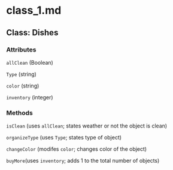 # class_1.md


## Class: Dishes


### Attributes

`allClean` (Boolean)

`Type` (string)

`color` (string)

`inventory` (integer)



### Methods

`isClean` (uses `allClean`; states weather or not the object is clean)

`organizeType` (uses `Type`; states type of object)

`changeColor` (modifes `color`; changes color of the object)

`buyMore`(uses `inventory`; adds 1 to the total number of objects)
